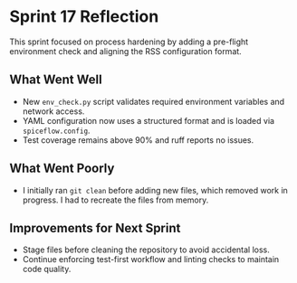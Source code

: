# Sprint 17 Reflection

This sprint focused on process hardening by adding a pre-flight environment check and aligning the RSS configuration format.

## What Went Well
- New `env_check.py` script validates required environment variables and network access.
- YAML configuration now uses a structured format and is loaded via `spiceflow.config`.
- Test coverage remains above 90% and ruff reports no issues.

## What Went Poorly
- I initially ran `git clean` before adding new files, which removed work in progress. I had to recreate the files from memory.

## Improvements for Next Sprint
- Stage files before cleaning the repository to avoid accidental loss.
- Continue enforcing test-first workflow and linting checks to maintain code quality.
